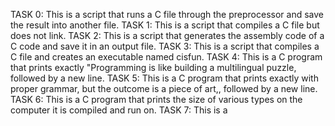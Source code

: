 TASK 0: This is a script that runs a C file through the preprocessor and save the result into another file.
TASK 1: This is a script that compiles a C file but does not link.
TASK 2: This is a script that generates the assembly code of a C code and save it in an output file.
TASK 3: This is a script that compiles a C file and creates an executable named cisfun.
TASK 4: This is a C program that prints exactly "Programming is like building a multilingual puzzle, followed by a new line.
TASK 5: This is a C program that prints exactly with proper grammar, but the outcome is a piece of art,, followed by a new line.
TASK 6: This is a C program that prints the size of various types on the computer it is compiled and run on.
TASK 7: This is a 
